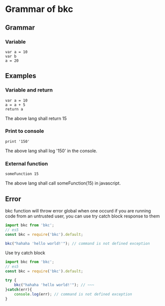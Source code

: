 # Grammar of bkc

## Grammar

### Variable

```bk
var a = 10
var b
a = 20
```

## Examples

### Variable and return

```bk
var a = 10
a = a + 5
return a
```

The above lang shall return 15

### Print to console

```bk
print '150'
```

The above lang shall log '150' in the console.

### External function

```bk
someFunction 15
```

The above lang shall call someFunction(15) in javascript.

## Error

bkc function will throw error global when one occurd if you are running code from an untrusted user, you can use try catch block response to them

```js
import bkc from 'bkc';
// es5
const bkc = require('bkc').default;

bkc("hahaha 'hello world!'"); // command is not defined exception
```

Use try catch block

```js
import bkc from 'bkc';
// es5
const bkc = require('bkc').default;

try {
    bkc("hahaha 'hello world!'"); // ~~~
}catch(err){
    console.log(err); // command is not defined exception
}
```
